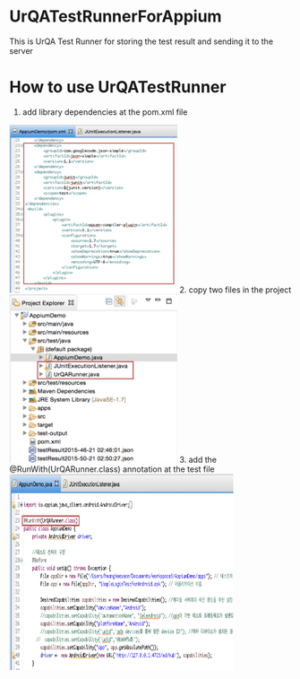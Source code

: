 # UrQATestRunnerForAppium
This is UrQA Test Runner for storing the test result and sending it to the server

# How to use UrQATestRunner 
1. add library dependencies at the pom.xml file<br> 
<img src="readmeImages/addMavenDependency1.png" alt="add maven dependency" width="300" height="300"/>
2. copy two files in the project<br>
<img src="readmeImages/copyUrQATestRunner1.png" alt="copy test runner files" width="300" height="300"/>
3. add the @RunWith(UrQARunner.class) annotation at the test file<br>
<img src="readmeImages/addAnnotation1.png" alt="add the @RunWith annotation to use UrQA Test Runner" width="400" height="350"/>
